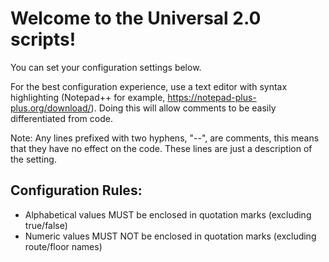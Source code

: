 # Welcome to the Universal 2.0 scripts!
You can set your configuration settings below.

For the best configuration experience, use a text editor with
syntax highlighting (Notepad++ for example, https://notepad-plus-plus.org/download/).
Doing this will allow comments to be easily differentiated from code.

Note: Any lines prefixed with two hyphens, "--", are comments,
      this means that they have no effect on the code. These lines
      are just a description of the setting.

## Configuration Rules:
- Alphabetical values MUST be enclosed in quotation marks (excluding true/false)
- Numeric values MUST NOT be enclosed in quotation marks (excluding route/floor names)
